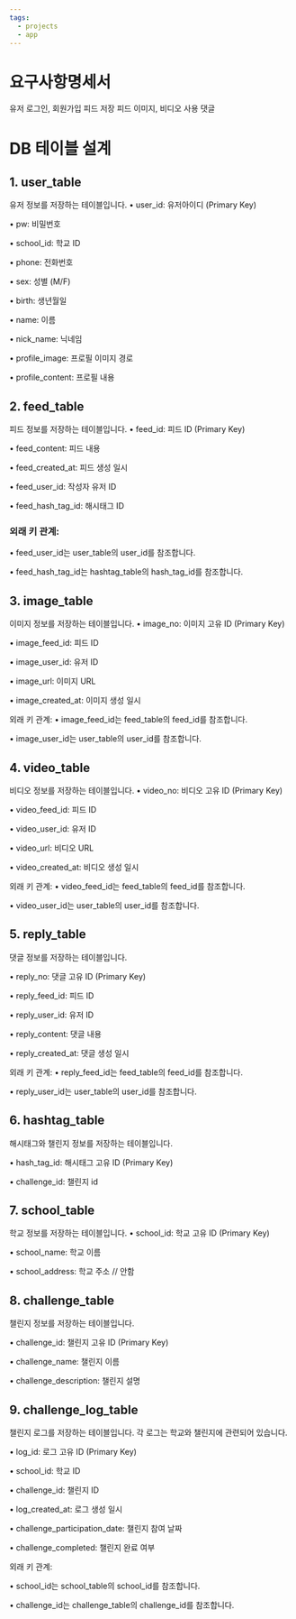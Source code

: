 ```yaml
---
tags:
  - projects
  - app
---
```


# 요구사항명세서
유저 로그인, 회원가입
피드 저장
피드 이미지, 비디오 사용
댓글


# DB 테이블 설계
## 1. user_table
유저 정보를 저장하는 테이블입니다.
• user_id: 유저아이디 (Primary Key)

• pw: 비밀번호

• school_id: 학교 ID

• phone: 전화번호

• sex: 성별 (M/F)

• birth: 생년월일

• name: 이름

• nick_name: 닉네임

• profile_image: 프로필 이미지 경로

• profile_content: 프로필 내용

  

## 2. feed_table
피드 정보를 저장하는 테이블입니다.
• feed_id: 피드 ID (Primary Key)

• feed_content: 피드 내용

• feed_created_at: 피드 생성 일시

• feed_user_id: 작성자 유저 ID

• feed_hash_tag_id: 해시태그 ID

### 외래 키 관계:
• feed_user_id는 user_table의 user_id를 참조합니다.

• feed_hash_tag_id는 hashtag_table의 hash_tag_id를 참조합니다.
## 3. image_table
이미지 정보를 저장하는 테이블입니다.
• image_no: 이미지 고유 ID (Primary Key)

• image_feed_id: 피드 ID

• image_user_id: 유저 ID

• image_url: 이미지 URL

• image_created_at: 이미지 생성 일시

외래 키 관계:
• image_feed_id는 feed_table의 feed_id를 참조합니다.

• image_user_id는 user_table의 user_id를 참조합니다.

## 4. video_table
비디오 정보를 저장하는 테이블입니다.
• video_no: 비디오 고유 ID (Primary Key)

• video_feed_id: 피드 ID

• video_user_id: 유저 ID

• video_url: 비디오 URL

• video_created_at: 비디오 생성 일시

외래 키 관계:
• video_feed_id는 feed_table의 feed_id를 참조합니다.

• video_user_id는 user_table의 user_id를 참조합니다.
## 5. reply_table

댓글 정보를 저장하는 테이블입니다.

• reply_no: 댓글 고유 ID (Primary Key)

• reply_feed_id: 피드 ID

• reply_user_id: 유저 ID

• reply_content: 댓글 내용

• reply_created_at: 댓글 생성 일시

외래 키 관계:
• reply_feed_id는 feed_table의 feed_id를 참조합니다.

• reply_user_id는 user_table의 user_id를 참조합니다.

  

## 6. hashtag_table

해시태그와 챌린지 정보를 저장하는 테이블입니다.

• hash_tag_id: 해시태그 고유 ID (Primary Key)

• challenge_id: 챌린지 id

  
## 7. school_table

학교 정보를 저장하는 테이블입니다.
• school_id: 학교 고유 ID (Primary Key)

• school_name: 학교 이름

• school_address: 학교 주소 // 안함
## 8. challenge_table

챌린지 정보를 저장하는 테이블입니다.

• challenge_id: 챌린지 고유 ID (Primary Key)

• challenge_name: 챌린지 이름

• challenge_description: 챌린지 설명

## 9. challenge_log_table

챌린지 로그를 저장하는 테이블입니다. 각 로그는 학교와 챌린지에 관련되어 있습니다.

• log_id: 로그 고유 ID (Primary Key)

• school_id: 학교 ID

• challenge_id: 챌린지 ID

• log_created_at: 로그 생성 일시

• challenge_participation_date: 챌린지 참여 날짜

• challenge_completed: 챌린지 완료 여부

외래 키 관계:  

• school_id는 school_table의 school_id를 참조합니다.

• challenge_id는 challenge_table의 challenge_id를 참조합니다.